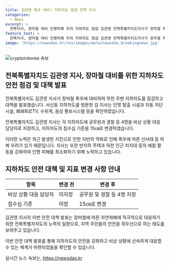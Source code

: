 ```yaml
---
title: 김관영 폭우 대비! 지하차도 점검 전북 지사
categories:
  - News
excerpt: >
  전북지사, 장마철 대비 인명피해 우려 지하차도 점검 김관영 전북특별자치도지사가 장마철 폭우에 따른 인명피해 우려로 하천 주변 지하차도를 점검했다. 인명 탈출 시설과 침수심 기준 변경 등을 확인하고 비상 상황 대비를 강화했다. 또한 지반이 약화된 지역을 주목해 산사태와 인명피해 예방을 강조했다. YTN에서 제보를 기다린다. (요약문)
feature_text: >
  전북지사, 장마철 대비 인명피해 우려 지하차도 점검 김관영 전북특별자치도지사가 장마철 폭우에 따른 인명피해 우려로 하천 주변 지하차도를 점검했다. 인명 탈출 시설과 침수심 기준 변경 등을 확인하고 비상 상황 대비를 강화했다. 또한 지반이 약화된 지역을 주목해 산사태와 인명피해 예방을 강조했다. YTN에서 제보를 기다린다. (요약문)
image: 'https://newsdao.kr/res/images/meta/newsdao_breakingnews.jpg'
---
```


<p><img src="https://newsdao.kr/res/images/meta/newsdao_breakingnews.jpg" alt="cryptoinkorea 속보" /></p>

<h2 data-ke-size="size26">전북특별자치도 김관영 지사, 장마철 대비를 위한 지하차도 안전 점검 및 대책 발표</h2>

<p>전북특별자치도 김관영 지사가 장마철 폭우에 대비하여 하천 주변 지하차도를 점검하고 대책을 발표했습니다. 서신동 지하차도를 방문한 김 지사는 인명 탈출 시설과 자동 차단 시설, 폐쇄회로TV, 수위계, 음성 통보시스템 등을 확인하였습니다.</p>

<p data-ke-size="size16">전북특별자치도 김관영 지사는 각 지하차도에 공무원과 경찰 등 4명을 비상 상황 대응 담당자로 지정하고, 지하차도의 침수심 기준을 15㎝로 변경하였습니다.</p>

<p>이러한 노력은 최근 발생한 지진으로 인한 지반의 약화로 인해 폭우에 따른 산사태 등 피해 우려가 있기 때문입니다. 지사는 또한 반지하 주택과 하천 인근 저지대 등의 예찰 활동을 강화하여 인명 피해를 최소화하기 위해 노력하고 있습니다.</p>

<h2 data-ke-size="size26">지하차도 안전 대책 및 지표 변경 사항 안내</h2>

<table>
    <thead>
        <tr>
            <th>항목</th>
            <th>변경 전</th>
            <th>변경 후</th>
        </tr>
    </thead>
    <tbody>
        <tr>
            <td>비상 상황 대응 담당자</td>
            <td>미지정</td>
            <td>공무원 및 경찰 등 4명 지정</td>
        </tr>
        <tr>
            <td>침수심 기준</td>
            <td>미정</td>
            <td>15㎝로 변경</td>
        </tr>
    </tbody>
</table>

<p data-ke-size="size16">김관영 지사의 이번 안전 대책 발표는 장마철에 따른 자연재해에 적극적으로 대응하기 위한 전북특별자치도의 노력의 일환으로, 지역 주민들의 안전을 최우선으로 하는 태도를 보여주고 있습니다.</p>

<p>이번 안전 대책 발표를 통해 지하차도의 안전을 강화하고 비상 상황에 신속하게 대응할 수 있는 체계가 마련되었음을 확인할 수 있습니다.</p>
실시간 뉴스 속보는, <a href="https://newsdao.kr" rel="dofollow">https://newsdao.kr</a>


